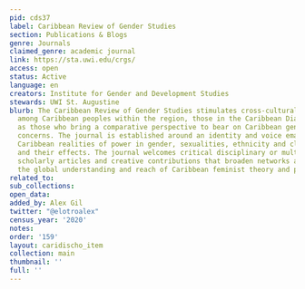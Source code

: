 ```yaml
---
pid: cds37
label: Caribbean Review of Gender Studies
section: Publications & Blogs
genre: Journals
claimed_genre: academic journal
link: https://sta.uwi.edu/crgs/
access: open
status: Active
language: en
creators: Institute for Gender and Development Studies
stewards: UWI St. Augustine
blurb: The Caribbean Review of Gender Studies stimulates cross-cultural exchanges
  among Caribbean peoples within the region, those in the Caribbean Diaspora, as well
  as those who bring a comparative perspective to bear on Caribbean gender and feminist
  concerns. The journal is established around an identity and voice emanating from
  Caribbean realities of power in gender, sexualities, ethnicity and class relations,
  and their effects. The journal welcomes critical disciplinary or multi-disciplinary
  scholarly articles and creative contributions that broaden networks and enhance
  the global understanding and reach of Caribbean feminist theory and praxis.
related_to:
sub_collections:
open_data:
added_by: Alex Gil
twitter: "@elotroalex"
census_year: '2020'
notes:
order: '159'
layout: caridischo_item
collection: main
thumbnail: ''
full: ''
---
```

